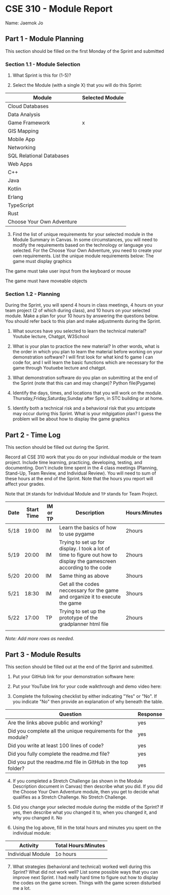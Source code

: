 # CSE 310 - Module Report

Name: Jaemok Jo

## Part 1 - Module Planning

This section should be filled on the first Monday of the Sprint and submitted

### Section 1.1 - Module Selection

1. What Sprint is this for (1-5)?

2. Select the Module (with a single X) that you will do this Sprint:

|Module                   |Selected Module|
|-------------------------|---------------|
|Cloud Databases          |               |
|Data Analysis            |               |
|Game Framework           |       x       |
|GIS Mapping              |               |
|Mobile App               |               |
|Networking               |               |
|SQL Relational Databases |               |
|Web Apps                 |               |
|C++                      |               |
|Java                     |               |
|Kotlin                   |               |
|Erlang                   |               |
|TypeScript               |               |
|Rust                     |               |
|Choose Your Own Adventure|               |

3. Find the list of unique requirements for your selected module in the Module Summary in Canvas.  In some circumstances, you will need to modify the requirements based on the technology or language you selected.  For the Choose Your Own Adventure, you need to create your own requirements.  List the unique module requirements below:
The game must display graphics

The game must take user input from the keyboard or mouse

The game must have moveable objects

### Section 1.2 - Planning

During the Sprint, you will spend 4 hours in class meetings, 4 hours on your team project (2 of which during class), and 10 hours on your selected module.  Make a plan for your 10 hours by answering the questions below.  You should refer back to this plan and make adjustments during the Sprint.

1. What sources have you selected to learn the technical material?
Youtube lecture, Chatgpt, W3School

2. What is your plan to practice the new material?  In other words, what is the order in which you plan to learn the material before working on your demonstration software?
I will first look for what kind fo game I can code for, and I will learn the basic functions which are necessary for the game through Youtuebe lecture and chatgpt.

3. What demonstration software do you plan on submitting at the end of the Sprint (note that this can and may change)?
Python file(Pygame)

4. Identify the days, times, and locations that you will work on the module.
Thursday,Friday,Saturday,Sunday after 5pm, in STC building or at home.

5. Identify both a technical risk and a behavioral risk that you antcipate may occur during this Sprint.  What is your mitgigation plan?
I guess the problem will be about how to display the game graphics


## Part 2 - Time Log

This section should be filled out during the Sprint. 

Record all CSE 310 work that you do on your individual module or the team project.  Include time learning, practicing, developing, testing, and documenting.  Don't include time spent in the 4 class meetings (Planning, Stand-Up, Team Review, and Individual Review).  You will need to sum of these hours at the end of the Sprint. Note that the hours you report will affect your grades.

Note that `IM` stands for Individual Module and `TP` stands for Team Project.  

|Date      |Start Time|IM or TP|Description                                 |Hours:Minutes|
|----------|----------|--------|--------------------------------------------|-------------|
|   5/18   |   19:00  |  IM    |   Learn the basics of how to use pygame    |    2hours   |
|   5/19   |   20:00  |  IM    |   Trying to set up for display. I took a lot of time to figure out how to display the gamescreen according to the code                                                                        |    2hours   |
|   5/20   |   20:00  |  IM    |              Same thing as above           |    3hours   |
|   5/21   |   18:30  |  IM    |   Get all the codes neccessary for the game and organize it to execute the game                                                                        |    3hours   |
|   5/22   |   17:00  |  TP    |   Trying to set up the prototype of the gradplanner html file                                                                        |    2hours   |
|          |          |        |                                            |             |

_Note: Add more rows as needed._


## Part 3 - Module Results

This section should be filled out at the end of the Sprint and submitted.

1. Put your GitHub link for your demonstration software here: 

2. Put your YouTube link for your code walkthrough and demo video here:

3. Complete the following checklist by either indicating "Yes" or "No". If you indicate "No" then provide an explanation of why beneath the table.

|Question                                                    |Response|
|------------------------------------------------------------|--------|
|Are the links above public and working?                     |   yes  |
|Did you complete all the unique requirements for the module?|   yes  |
|Did you write at least 100 lines of code?                   |   yes  |
|Did you fully complete the readme.md file?                  |   yes  |
|Did you put the readme.md file in GitHub in the top folder? |   yes  |

4. If you completed a Stretch Challenge (as shown in the Module Description document in Canvas) then describe what you did.  If you did the Choose Your Own Adventure module, then you get to decide what qualifies as a Stretch Challenge.
No Stretch Challenge.

5. Did you change your selected module during the middle of the Sprint?  If yes, then describe what you changed it to, when you changed it, and why you changed it.
No

6. Using the log above, fill in the total hours and minutes you spent on the individual module:

|Activity         |Total Hours:Minutes|
|-----------------|-------------------|
|Individual Module|      1o hours     |

7. What strategies (behavioral and technical) worked well during this Sprint?  What did not work well?  List some possible ways that you can improve next Sprint.
I had really hard time to figure out how to display the codes on the game screen. Things with the game screen disturbed me a lot.